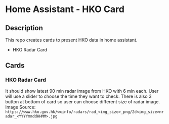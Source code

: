 # Home Assistant - HKO Card

## Description
This repo creates cards to present HKO data in home assistant.
- HKO Radar Card

## Cards
### HKO Radar Card
It should show latest 90 min radar image from HKO with 6 min each. User will use a slider to choose the time they want to check. There is also 3 button at bottom of card so user can choose different size of radar image.
Image Source: `https://www.hko.gov.hk/wxinfo/radars/rad_<img_size>_png/2d<img_size>nradar_<YYYYmmddHHMM>.jpg`